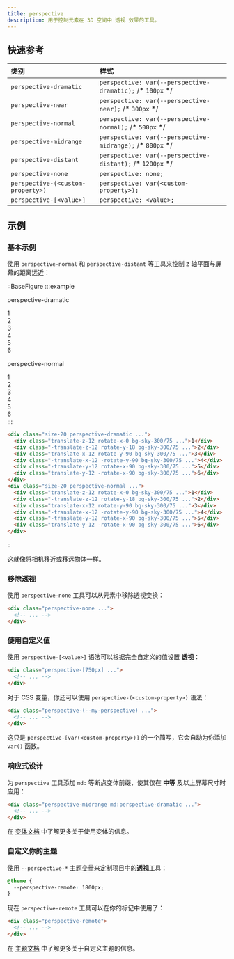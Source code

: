 ```yaml
---
title: perspective
description: 用于控制元素在 3D 空间中 透视 效果的工具。
---
```


## 快速参考

| 类别                        | 样式                                     |
| :-------------------------- | :--------------------------------------- |
| `perspective-dramatic`      | `perspective: var(--perspective-dramatic);` /* `100px` */ |
| `perspective-near`          | `perspective: var(--perspective-near);` /* `300px` */ |
| `perspective-normal`        | `perspective: var(--perspective-normal);` /* `500px` */ |
| `perspective-midrange`      | `perspective: var(--perspective-midrange);` /* `800px` */ |
| `perspective-distant`       | `perspective: var(--perspective-distant);` /* `1200px` */ |
| `perspective-none`          | `perspective: none;`                     |
| `perspective-(<custom-property>)` | `perspective: var(<custom-property>);` |
| `perspective-[<value>]`     | `perspective: <value>;`                  |

## 示例

### 基本示例

使用 `perspective-normal` 和 `perspective-distant` 等工具来控制 z 轴平面与屏幕的距离远近：

::BaseFigure
:::example
<div class="flex flex-col justify-around gap-8 text-sm leading-6 font-bold text-white sm:flex-row sm:gap-0">
  <div class="flex shrink-0 flex-col items-center">
    <p class="mb-3 text-center font-mono text-xs font-medium text-gray-500 dark:text-gray-400">
      perspective-dramatic
    </p>
    <div class="size-56 p-10 py-24">
      <div class="size-20 rotate-[0.75_1_0.75_45deg] perspective-dramatic transform-3d *:backface-visible">
        <div
          class="absolute inset-0 translate-z-12 rotate-x-0 bg-sky-300/75 text-center text-4xl leading-20 font-bold text-sky-900 dark:bg-sky-400/85 dark:text-white"
        >
          1
        </div>
        <div
          class="absolute inset-0 -translate-z-12 rotate-y-180 bg-sky-300/75 text-center text-4xl leading-20 font-bold text-sky-900 opacity-75 dark:bg-sky-400/85 dark:text-white"
        >
          2
        </div>
        <div
          class="absolute inset-0 translate-x-12 rotate-y-90 bg-sky-300/75 text-center text-4xl leading-20 font-bold text-sky-900 opacity-75 dark:bg-sky-400/85 dark:text-white"
        >
          3
        </div>
        <div
          class="absolute inset-0 -translate-x-12 -rotate-y-90 bg-sky-300/75 text-center text-4xl leading-20 font-bold text-sky-900 dark:bg-sky-400/85 dark:text-white"
        >
          4
        </div>
        <div
          class="absolute inset-0 -translate-y-12 rotate-x-90 bg-sky-300/75 text-center text-4xl leading-20 font-bold text-sky-900 opacity-75 dark:bg-sky-400/85 dark:text-white"
        >
          5
        </div>
        <div
          class="absolute inset-0 translate-y-12 -rotate-x-90 bg-sky-300/75 text-center text-4xl leading-20 font-bold text-sky-900 dark:bg-sky-400/85 dark:text-white"
        >
          6
        </div>
      </div>
    </div>
  </div>
  <div class="flex shrink-0 flex-col items-center">
    <p class="mb-3 text-center font-mono text-xs font-medium text-gray-500 dark:text-gray-400">
      perspective-normal
    </p>
    <div class="size-56 p-10">
      <div class="size-20 rotate-[0.75_1_0.75_45deg] perspective-normal transform-3d *:backface-visible">
        <div
          class="absolute inset-0 translate-z-12 rotate-x-0 bg-sky-300/75 text-center text-4xl leading-20 font-bold text-sky-900 dark:bg-sky-400/85 dark:text-white"
        >
          1
        </div>
        <div
          class="absolute inset-0 -translate-z-12 rotate-y-180 bg-sky-300/75 text-center text-4xl leading-20 font-bold text-sky-900 opacity-75 dark:bg-sky-400/85 dark:text-white"
        >
          2
        </div>
        <div
          class="absolute inset-0 translate-x-12 rotate-y-90 bg-sky-300/75 text-center text-4xl leading-20 font-bold text-sky-900 opacity-75 dark:bg-sky-400/85 dark:text-white"
        >
          3
        </div>
        <div
          class="absolute inset-0 -translate-x-12 -rotate-y-90 bg-sky-300/75 text-center text-4xl leading-20 font-bold text-sky-900 dark:bg-sky-400/85 dark:text-white"
        >
          4
        </div>
        <div
          class="absolute inset-0 -translate-y-12 rotate-x-90 bg-sky-300/75 text-center text-4xl leading-20 font-bold text-sky-900 opacity-75 dark:bg-sky-400/85 dark:text-white"
        >
          5
        </div>
        <div
          class="absolute inset-0 translate-y-12 -rotate-x-90 bg-sky-300/75 text-center text-4xl leading-20 font-bold text-sky-900 dark:bg-sky-400/85 dark:text-white"
        >
          6
        </div>
      </div>
    </div>
  </div>
</div>
:::

```html
<div class="size-20 perspective-dramatic ...">
  <div class="translate-z-12 rotate-x-0 bg-sky-300/75 ...">1</div>
  <div class="-translate-z-12 rotate-y-18 bg-sky-300/75 ...">2</div>
  <div class="translate-x-12 rotate-y-90 bg-sky-300/75 ...">3</div>
  <div class="-translate-x-12 -rotate-y-90 bg-sky-300/75 ...">4</div>
  <div class="-translate-y-12 rotate-x-90 bg-sky-300/75 ...">5</div>
  <div class="translate-y-12 -rotate-x-90 bg-sky-300/75 ...">6</div>
</div>
<div class="size-20 perspective-normal ...">
  <div class="translate-z-12 rotate-x-0 bg-sky-300/75 ...">1</div>
  <div class="-translate-z-12 rotate-y-18 bg-sky-300/75 ...">2</div>
  <div class="translate-x-12 rotate-y-90 bg-sky-300/75 ...">3</div>
  <div class="-translate-x-12 -rotate-y-90 bg-sky-300/75 ...">4</div>
  <div class="-translate-y-12 rotate-x-90 bg-sky-300/75 ...">5</div>
  <div class="translate-y-12 -rotate-x-90 bg-sky-300/75 ...">6</div>
</div>
```
::

这就像将相机移近或移远物体一样。

### 移除透视

使用 `perspective-none` 工具可以从元素中移除透视变换：

```html
<div class="perspective-none ...">
  <!-- ... -->
</div>
```

### 使用自定义值

使用 `perspective-[<value>]` 语法可以根据完全自定义的值设置 **透视**：

```html
<div class="perspective-[750px] ...">
  <!-- ... -->
</div>
```

对于 CSS 变量，你还可以使用 `perspective-(<custom-property>)` 语法：

```html
<div class="perspective-(--my-perspective) ...">
  <!-- ... -->
</div>
```
这只是 `perspective-[var(<custom-property>)]` 的一个简写，它会自动为你添加 `var()` 函数。


### 响应式设计

为 `perspective` 工具添加 `md:` 等断点变体前缀，使其仅在 **中等** 及以上屏幕尺寸时应用：

```html
<div class="perspective-midrange md:perspective-dramatic ...">
  <!-- ... -->
</div>
```
在 [变体文档](https://tailwindcss.com/docs/hover-focus-and-other-states) 中了解更多关于使用变体的信息。

### 自定义你的主题

使用 `--perspective-*` 主题变量来定制项目中的**透视**工具：

```css {2}
@theme {
  --perspective-remote: 1800px; 
}
```
现在 `perspective-remote` 工具可以在你的标记中使用了：

```html
<div class="perspective-remote">
  <!-- ... -->
</div>
```
在 [主题文档](https://tailwindcss.com/docs/theme#customizing-your-theme) 中了解更多关于自定义主题的信息。

